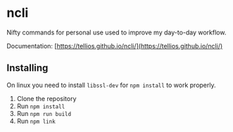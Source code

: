 # ncli
Nifty commands for personal use used to improve my day-to-day workflow.

Documentation: [https://tellios.github.io/ncli/](https://tellios.github.io/ncli/)

## Installing
On linux you need to install `libssl-dev` for `npm install` to work properly.

1. Clone the repository
2. Run `npm install`
3. Run `npm run build`
4. Run `npm link`
